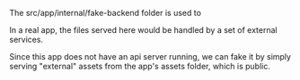 The src/app/internal/fake-backend folder is used to 

In a real app, the files served here would be handled by a set of external services.  

Since this app does not have an api server running, we can fake it by simply serving "external" assets from the app's assets folder, which is public.

